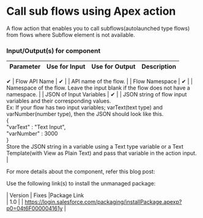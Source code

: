 
# Call sub flows using Apex action
A flow action that enables you to call subflows(autolaunched type flows) from flows where Subflow element is not available.


### Input/Output(s) for component
|Parameter	               |Use for Input	   |Use for Output	   |Description 
|-|-|-|-|
✔
| Flow API Name | ✔ |  | API name of the flow. |
| Flow Namespace | ✔ |  | Namespace of the flow. Leave the input blank if the flow does not have a namespace. | 
| JSON of Input Variables | ✔ |  | JSON string of flow input variables and their corresponding values. <br>Ex: If your flow has two input variables; varText(text type) and varNumber(number type), then the JSON should look like this.<br>{<br>    "varText" : "Text Input",<br>    "varNumber" : 3000<br>}<br>Store the JSON string in a variable using a Text type variable or a Text Template(with View as Plain Text) and pass that variable in the action input. |

For more details about the component, refer this blog post: <Blogpost link>

Use the following link(s) to install the unmanaged package: 

| Version | Fixes |Package Link	    
| 1.0 |  | https://login.salesforce.com/packaging/installPackage.apexp?p0=04t6F000004161y |
